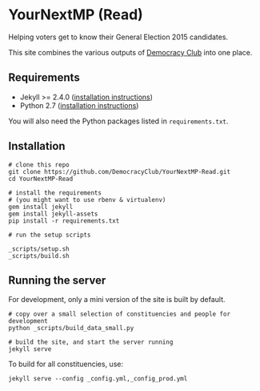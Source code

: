 # YourNextMP (Read)

Helping voters get to know their General Election 2015 candidates.

This site combines the various outputs of
[Democracy Club](https://twitter.com/democlub) into one place.

## Requirements

 * Jekyll >= 2.4.0 ([installation instructions](http://jekyllrb.com/docs/installation/))
 * Python 2.7 ([installation instructions](https://www.python.org/downloads/))

You will also need the Python packages listed in `requirements.txt`.

## Installation

```
# clone this repo
git clone https://github.com/DemocracyClub/YourNextMP-Read.git
cd YourNextMP-Read

# install the requirements
# (you might want to use rbenv & virtualenv)
gem install jekyll
gem install jekyll-assets
pip install -r requirements.txt

# run the setup scripts

_scripts/setup.sh
_scripts/build.sh
```

## Running the server

For development, only a mini version of the site is built by default.

```
# copy over a small selection of constituencies and people for development
python _scripts/build_data_small.py

# build the site, and start the server running
jekyll serve
```

To build for all constituencies, use:

```
jekyll serve --config _config.yml,_config_prod.yml
```

